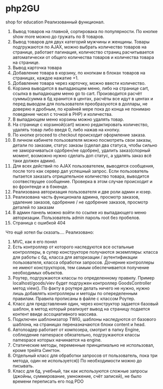 # php2GU
shop for education
Реализованный функционал.
1. Вывод товаров на главной, сортировака по популярности. По кнопке show more можно до гружать по 8 товаров.
2. Вывод товаров для двух категорий мужчины и женщины. Товары подгружаются по AJAX, можно выбрать количество товаров на странице,
работает пагинация, количество страниц расчитывается автоматически от общего количества товаров и количества товара на странице.
3. Вывод карточка товара
4. Добавление товара в корзину, по кнопкам в блоках товаров на страницах, каждое нажатие +1.
5. Добавление товара через карточку, можно ввести количество.
6. Корзина выводится в выпадающем меню, либо на странице cart, ссылка в выпадающем меню go to cart. Производится расчёт суммы(сумма в бд 
хранится в центах, расчёты все идут в центах и перед выводом для пользователя преобразуются в доллары, не доверяю я дробным, по крайней
мере пока до конца не понимаю поведение чисел с точкой в PHP) и количества.
7. В выпадающем меню корзины можно удалять товар.
8. На странице с корзиной(cart) можно редактировать количество, удалять товар либо введя 0, либо нажав на кнопку.
9. По кнопке proceed to checkout происходит оформление заказа.
10. В личном кабинете пользователя можно посмотреть свои заказы, детали по заказам, статус заказы (сделал два статуса, чтобы сильно не 
заморачиваться одобрен/не одобрен), удалить заказ(спорный момент, возможно нужно сделать доп статус, а удалять заказ всё таки должен админ).
11. Для всех действий по AJAX пользователем, выводятся сообщения, после того как сервер дал успешный запрос. Если пользователь пытается заказать отрицательное количество товара, выводится соотвествущее сообщение. Проверка в этом случае происходит и во фронтенде и в бэкенде.
12. Реализована авторизация пользователя и две роли админ и юзер.
13. Реализована часть функционала админа, просмотр заказов, удаление заказов, одобрение / не одобрение заказов, просмотр деталей по заказам
14. В админ панель можно войти по ссылке из выпадающего меню авторизации. Пользователь admin пароль root без пробелов.
15. Страница с ошибкой 404

Что ещё хотел бы сказать....
Реализовано:
1. MVC, как я его понял
2. Есть контроллер от которого наследуются все остальные контроллеры, в супер конструкторе получаются экземпляры: класса для работы с бд, класса для авторизации / аутентификации пользователя, класса обработки запросов. Дочерние контроллеры не имеют конструкторов, тем самым обеспечивается получение необходимых объектов.
3. Роутер, подгружаются классы по определенному правилу. Пример localhost/goods/viev будет подгружен контроллер GoodsController
метод view(). По факту в роутере делать ничего не нужно, нужно лишь добавлять контроллеры и методы по опеределенным правилам. Правила прописаны в файле с классом Роутер.
4. Класс для представления один, через конструктор задается базовый шаблон, в метод который реализует вывод на страницу подается контент ввиде ассоциативного массива. 
5. Подключен шаблонизатор TWIG, шаблоны наследуются от базового шаблона, на страницах переназначаются блоки content и head.
6. Автолоадер работает от композера, смотрит в папку Engine, соблюдение namespace обязательно, подгружаются классы namespace которых начинается на engine.
7. Статические методы, переменные принципиально не использовал, кроме трейта Сингтон.
8. Отдельный класс для обработки запросов от пользователь, пока три метода, один не используется)) По необходимости можно до писывать.
9. Класс для бд, учебный, так как используются сложные запросы (джойны, суммирование, умножение, счёт записей), не было времени переписать его под PDO

